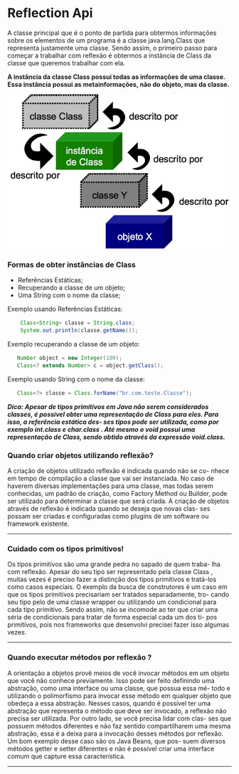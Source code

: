 # Reflection Api

A classe principal que é o ponto de partida para obtermos informações sobre os elementos de um programa 
é a classe java.lang.Class que representa justamente uma classe. Sendo assim, o primeiro passo para começar
a trabalhar com reflexão é obtermos a instância de Class da classe que queremos trabalhar com ela.
 
 
**A instância da classe Class possui todas as informações de uma classe. Essa instância possui as metainformações, 
não do objeto, mas da classe.**

![REFLECTION](DOCS/reflection.png)

### Formas de obter instâncias de Class

- Referências Estáticas;      
- Recuperando a classe de um objeto;
- Uma String com o nome da classe;

Exemplo usando Referências Estáticas:

```java    
    Class<String> classe = String.class;
    System.out.println(classe.getName());
```

Exemplo recuperando a classe de um objeto:

```java    
   Number object = new Integer(100);
   Class<? extends Number> c = object.getClass();
```

Exemplo usando String com o nome da classe:

```java    
   Class<?> classe = Class.forName("br.com.teste.Classe");
```
    
***Dica: Apesar de tipos primitivos em Java não serem considerados classes, é possível
obter uma representação de Class para eles. Para isso, a referência estática des-
ses tipos pode ser utilizada, como por exemplo int.class e char.class . Até
mesmo o void possui uma representação de Class, sendo obtido através da expressão void.class.***


### Quando criar objetos utilizando reflexão?

A criação de objetos utilizado reflexão é indicada quando não se co-
nhece em tempo de compilação a classe que vai ser instanciada. No caso
de haverem diversas implementações para uma classe, mas todas serem
conhecidas, um padrão de criação, como Factory Method ou Builder,
pode ser utilizado para determinar a classe que será criada. A criação de
objetos através de reflexão é indicada quando se deseja que novas clas-
ses possam ser criadas e configuradas como plugins de um software ou
framework existente.

-------------------------------------------------------------------------------------------

### Cuidado com os tipos primitivos!

Os tipos primitivos são uma grande pedra no sapado de quem traba-
lha com reflexão. Apesar do seu tipo ser representado pela classe Class ,
muitas vezes é preciso fazer a distinção dos tipos primitivos e tratá-los
como casos especiais. O exemplo da busca de construtores é um caso
em que os tipos primitivos precisariam ser tratados separadamente, tro-
cando seu tipo pelo de uma classe wrapper ou utilizando um condicional
para cada tipo primitivo. Sendo assim, não se incomode ao ter que criar
uma séria de condicionais para tratar de forma especial cada um dos ti-
pos primitivos, pois nos frameworks que desenvolvi precisei fazer isso
algumas vezes.

------------------------------------------------------------------------------------

### Quando executar métodos por reflexão ?

A orientação a objetos provê meios de você invocar métodos em um
objeto que você não conhece previamente. Isso pode ser feito definindo
uma abstração, como uma interface ou uma classe, que possua essa mé-
todo e utilizando o polimorfismo para invocar esse método em qualquer
objeto que obedeça a essa abstração. Nesses casos, quando é possível ter
uma abstração que representa o método que deve ser invocado, a reflexão
não precisa ser utilizada. Por outro lado, se você precisa lidar com clas-
ses que possuem métodos diferentes e não faz sentido compartilharem
uma mesma abstração, essa é a deixa para a invocação desses métodos
por reflexão. Um bom exemplo desse caso são os Java Beans, que pos-
suem diversos métodos getter e setter diferentes e não é possível criar
uma interface comum que capture essa característica.

------------------------------------------------------------------------------------

